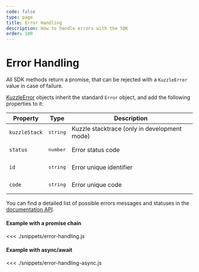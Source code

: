 ```yaml
---
code: false
type: page
title: Error Handling
description: How to handle errors with the SDK
order: 100
---
```


# Error Handling

All SDK methods return a promise, that can be rejected with a `KuzzleError` value in case of failure.

[KuzzleError](/sdk/js/7/core-classes/kuzzle-error/introduction) objects inherit the standard `Error` object, and add the following properties to it:

| Property      | Type              | Description                                  |
|---------------|-------------------|----------------------------------------------|
| `kuzzleStack` | <pre>string</pre> | Kuzzle stacktrace (only in development mode) |
| `status`      | <pre>number</pre> | Error status code                            |
| `id`          | <pre>string</pre> | Error unique identifier                      |
| `code`        | <pre>string</pre> | Error unique code                            |



You can find a detailed list of possible errors messages and statuses in the [documentation API](/core/2/api/errors/types).

#### Example with a promise chain

<<< ./snippets/error-handling.js

#### Example with async/await

<<< ./snippets/error-handling-async.js
